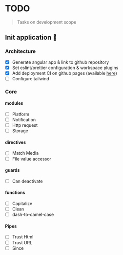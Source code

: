 # TODO

> Tasks on development scope

## Init application 🎉

### Architecture

- [x] Generate angular app & link to github repository
- [x] Set eslint/prettier configuration & workspace plugins
- [x] Add deployment CI on github pages (available [here](https://louiiuol.github.io/ngx-lib/))
- [ ] Configure tailwind

### Core

#### modules

- [ ] Platform
- [ ] Notification
- [ ] Http request
- [ ] Storage

#### directives

- [ ] Match Media
- [ ] File value accessor

#### guards

- [ ] Can deactivate

#### functions

- [ ] Capitalize
- [ ] Clean
- [ ] dash-to-camel-case

#### Pipes

- [ ] Trust Html
- [ ] Trust URL
- [ ] Since
